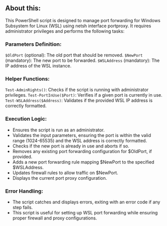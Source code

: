 ## About this:
This PowerShell script is designed to manage port forwarding for Windows Subsystem for Linux (WSL) using netsh interface portproxy. It requires administrator privileges and performs the following tasks:

### Parameters Definition:

`$OldPort` (optional): The old port that should be removed.
`$NewPort` (mandatory): The new port to be forwarded.
`$WSLAddress` (mandatory): The IP address of the WSL instance.

### Helper Functions:

`Test-AdminRights()`: Checks if the script is running with administrator privileges.
`Test-PortInUse($Port)`: Verifies if a given port is currently in use.
`Test-WSLAddress($Address)`: Validates if the provided WSL IP address is correctly formatted.

### Execution Logic:

- Ensures the script is run as an administrator.
- Validates the input parameters, ensuring the port is within the valid range (1024-65535) and the WSL address is correctly formatted.
- Checks if the new port is already in use and aborts if so.
- Removes any existing port forwarding configuration for $OldPort, if provided.
- Adds a new port forwarding rule mapping $NewPort to the specified $WSLAddress.
- Updates firewall rules to allow traffic on $NewPort.
- Displays the current port proxy configuration.

### Error Handling:

- The script catches and displays errors, exiting with an error code if any step fails.
- This script is useful for setting up WSL port forwarding while ensuring proper firewall and proxy configurations.
